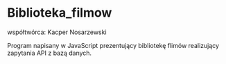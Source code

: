 # Biblioteka_filmow
współtwórca: Kacper Nosarzewski


Program napisany w JavaScript prezentujący bibliotekę flimów realizujący zapytania API z bazą danych.
